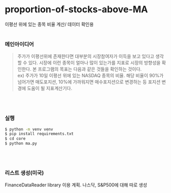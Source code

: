 # proportion-of-stocks-above-MA
이평선 위에 있는 종목 비율 계산/ 데이터 확인용
<br>
<br>

### 메인아이디어

>주가가 이평선위에 존재한다면 대부분의 시장참여자가 이득을 보고 있다고 생각할 수 있다. 시장에 이런 종목이 얼마나 많이 있는가를 지표로 시장의 방향성을 확인한다.
본 프로그램의 목표는 다음과 같은 것들을 확인하는 것이다.<br>
ex) 주가가 10일 이평선 위에 있는 NASDAQ 종목의 비율.
해당 비율이 90%가 넘어가면 매도포지션, 10%에 가까워지면 매수포지션으로 변경하는 등 포지션 변경에 도움이 될 지표계산기다.

<br>
<br>

### 실행
```bash
$ python -m venv venv
$ pip install requirements.txt
$ cd core
$ python ma.py
```
<br>
<br>

### 리스트 생성(미국)
FinanceDataReader library 이용 계획. 나스닥, S&P500에 대해 따로 생성

